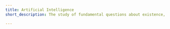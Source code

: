 ```yaml
---
title: Artificial Intelligence
short_description: The study of fundamental questions about existence, knowledge, values, reason, mind, and language.

---
```


